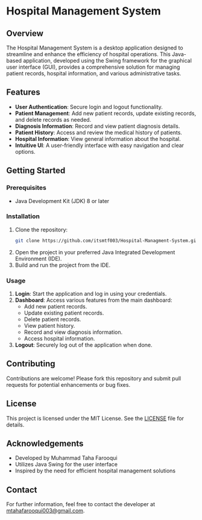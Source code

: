 # Hospital Management System

## Overview
The Hospital Management System is a desktop application designed to streamline and enhance the efficiency of hospital operations. This Java-based application, developed using the Swing framework for the graphical user interface (GUI), provides a comprehensive solution for managing patient records, hospital information, and various administrative tasks.

## Features
- **User Authentication**: Secure login and logout functionality.
- **Patient Management**: Add new patient records, update existing records, and delete records as needed.
- **Diagnosis Information**: Record and view patient diagnosis details.
- **Patient History**: Access and review the medical history of patients.
- **Hospital Information**: View general information about the hospital.
- **Intuitive UI**: A user-friendly interface with easy navigation and clear options.

## Getting Started
### Prerequisites
- Java Development Kit (JDK) 8 or later

### Installation
1. Clone the repository:
    ```bash
    git clone https://github.com/itsmtf003/Hospital-Managment-System.git
    ```
2. Open the project in your preferred Java Integrated Development Environment (IDE).
3. Build and run the project from the IDE.

### Usage
1. **Login**: Start the application and log in using your credentials.
2. **Dashboard**: Access various features from the main dashboard:
   - Add new patient records.
   - Update existing patient records.
   - Delete patient records.
   - View patient history.
   - Record and view diagnosis information.
   - Access hospital information.
3. **Logout**: Securely log out of the application when done.

## Contributing
Contributions are welcome! Please fork this repository and submit pull requests for potential enhancements or bug fixes.

## License
This project is licensed under the MIT License. See the [LICENSE](LICENSE) file for details.

## Acknowledgements
- Developed by Muhammad Taha Farooqui
- Utilizes Java Swing for the user interface
- Inspired by the need for efficient hospital management solutions

## Contact
For further information, feel free to contact the developer at mtahafarooqui003@gmail.com.
